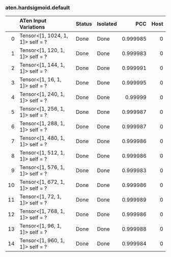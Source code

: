 ### aten.hardsigmoid.default
|    | ATen Input Variations            | Status   | Isolated   |      PCC |   Host |
|---:|:---------------------------------|:---------|:-----------|---------:|-------:|
|  0 | Tensor<[1, 1024, 1, 1]> self = ? | Done     | Done       | 0.999985 |      0 |
|  1 | Tensor<[1, 120, 1, 1]> self = ?  | Done     | Done       | 0.999983 |      0 |
|  2 | Tensor<[1, 144, 1, 1]> self = ?  | Done     | Done       | 0.999991 |      0 |
|  3 | Tensor<[1, 16, 1, 1]> self = ?   | Done     | Done       | 0.999995 |      0 |
|  4 | Tensor<[1, 240, 1, 1]> self = ?  | Done     | Done       | 0.99999  |      0 |
|  5 | Tensor<[1, 256, 1, 1]> self = ?  | Done     | Done       | 0.999987 |      0 |
|  6 | Tensor<[1, 288, 1, 1]> self = ?  | Done     | Done       | 0.999987 |      0 |
|  7 | Tensor<[1, 480, 1, 1]> self = ?  | Done     | Done       | 0.999986 |      0 |
|  8 | Tensor<[1, 512, 1, 1]> self = ?  | Done     | Done       | 0.999986 |      0 |
|  9 | Tensor<[1, 576, 1, 1]> self = ?  | Done     | Done       | 0.999983 |      0 |
| 10 | Tensor<[1, 672, 1, 1]> self = ?  | Done     | Done       | 0.999986 |      0 |
| 11 | Tensor<[1, 72, 1, 1]> self = ?   | Done     | Done       | 0.999989 |      0 |
| 12 | Tensor<[1, 768, 1, 1]> self = ?  | Done     | Done       | 0.999986 |      0 |
| 13 | Tensor<[1, 96, 1, 1]> self = ?   | Done     | Done       | 0.999988 |      0 |
| 14 | Tensor<[1, 960, 1, 1]> self = ?  | Done     | Done       | 0.999984 |      0 |

